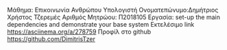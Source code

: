 Μάθημα: Επικοινωνία Ανθρώπου Υπολογιστή
Ονοματεπώνυμο:Δημήτριος Χρήστος Τζερεμές
Αριθμός Μητρώου: Π2018105
Εργασία: set-up the main dependencies and demonstrate your base system
Εκτελέσιμο link https://asciinema.org/a/278759
Προφίλ στο github https://github.com/DimitrisTzer
